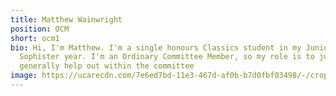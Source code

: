 ```yaml
---
title: Matthew Wainwright
position: OCM
short: ocm1
bio: Hi, I'm Matthew. I'm a single honours Classics student in my Junior
  Sophister year. I'm an Ordinary Committee Member, so my role is to just
  generally help out within the committee
image: https://ucarecdn.com/7e6ed7bd-11e3-467d-af0b-b7d0fbf03498/-/crop/565x376/82,0/-/preview/
---
```

